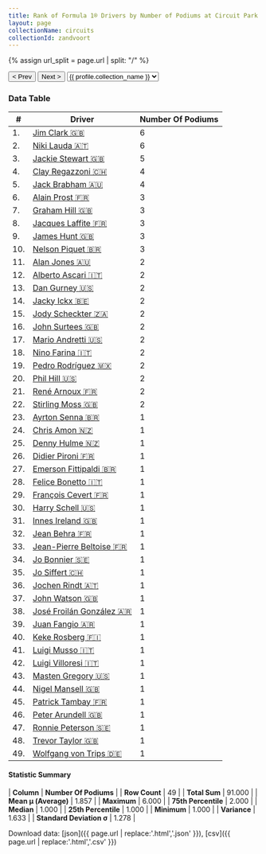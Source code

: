 ```yaml
---
title: Rank of Formula 1® Drivers by Number of Podiums at Circuit Park Zandvoort
layout: page
collectionName: circuits
collectionId: zandvoort
---
```


{% assign url_split = page.url | split: "/" %}
<div id="collection-navigation">
<button onclick="selector.options[selector.selectedIndex-1].value && (window.location = selector.options[selector.selectedIndex-1].value);">&lt; Prev</button>
<button onclick="selector.options[selector.selectedIndex+1].value && (window.location = selector.options[selector.selectedIndex+1].value);">Next &gt;</button>
<select id="selector" onchange="this.options[this.selectedIndex].value && (window.location = this.options[this.selectedIndex].value);">
  {% for collectionId in site.data[page.collectionName].refs %}
    {% if collectionId == page.collectionId %}
      {% assign selected = "selected" %}
    {% else %}
      {% assign selected = "" %}
    {% endif %}
    {% assign profile = site.data[page.collectionName][collectionId].profile %}
    <option value="/f1/{{ page.collectionName }}/{{ collectionId }}/{{ url_split[4] }}" {{ selected }}>{{ profile.collection_name }}</option>
  {% endfor %}
</select>
</div>

<canvas id="chart" width="400" height="180"></canvas>
<script>
var data = {
  "labels" : [
    "Jim Clark",
    "Niki Lauda",
    "Jackie Stewart",
    "Clay Regazzoni",
    "Jack Brabham",
    "Alain Prost",
    "Graham Hill",
    "Jacques Laffite",
    "James Hunt",
    "Nelson Piquet",
    "Alan Jones",
    "Alberto Ascari",
    "Dan Gurney",
    "Jacky Ickx",
    "Jody Scheckter",
    "John Surtees",
    "Mario Andretti",
    "Nino Farina",
    "Pedro Rodríguez",
    "Phil Hill",
    "René Arnoux",
    "Stirling Moss",
    "Ayrton Senna",
    "Chris Amon",
    "Denny Hulme",
    "Didier Pironi",
    "Emerson Fittipaldi",
    "Felice Bonetto",
    "François Cevert",
    "Harry Schell",
    "Innes Ireland",
    "Jean Behra",
    "Jean-Pierre Beltoise",
    "Jo Bonnier",
    "Jo Siffert",
    "Jochen Rindt",
    "John Watson",
    "José Froilán González",
    "Juan Fangio",
    "Keke Rosberg",
    "Luigi Musso",
    "Luigi Villoresi",
    "Masten Gregory",
    "Nigel Mansell",
    "Patrick Tambay",
    "Peter Arundell",
    "Ronnie Peterson",
    "Trevor Taylor",
    "Wolfgang von Trips"
  ],
  "datasets" : [
    {
      "label" : "Number Of Podiums",
      "data" : [
        6,
        6,
        5,
        4,
        4,
        3,
        3,
        3,
        3,
        3,
        2,
        2,
        2,
        2,
        2,
        2,
        2,
        2,
        2,
        2,
        2,
        2,
        1,
        1,
        1,
        1,
        1,
        1,
        1,
        1,
        1,
        1,
        1,
        1,
        1,
        1,
        1,
        1,
        1,
        1,
        1,
        1,
        1,
        1,
        1,
        1,
        1,
        1,
        1
      ],
      "borderColor" : [
        "#1D181E",
        "#1D181E",
        "#1D181E",
        "#1D181E",
        "#1D181E",
        "#1D181E",
        "#1D181E",
        "#1D181E",
        "#1D181E",
        "#1D181E",
        "#1D181E",
        "#1D181E",
        "#1D181E",
        "#1D181E",
        "#1D181E",
        "#1D181E",
        "#1D181E",
        "#1D181E",
        "#1D181E",
        "#1D181E",
        "#1D181E",
        "#1D181E",
        "#1D181E",
        "#1D181E",
        "#1D181E",
        "#1D181E",
        "#1D181E",
        "#1D181E",
        "#1D181E",
        "#1D181E",
        "#1D181E",
        "#1D181E",
        "#1D181E",
        "#1D181E",
        "#1D181E",
        "#1D181E",
        "#1D181E",
        "#1D181E",
        "#1D181E",
        "#1D181E",
        "#1D181E",
        "#1D181E",
        "#1D181E",
        "#1D181E",
        "#1D181E",
        "#1D181E",
        "#1D181E",
        "#1D181E",
        "#1D181E"
      ],
      "borderWidth" : 1,
      "backgroundColor" : [
        "#9C8E8D",
        "#9C8E8D",
        "#9C8E8D",
        "#9C8E8D",
        "#9C8E8D",
        "#9C8E8D",
        "#9C8E8D",
        "#9C8E8D",
        "#9C8E8D",
        "#9C8E8D",
        "#9C8E8D",
        "#9C8E8D",
        "#9C8E8D",
        "#9C8E8D",
        "#9C8E8D",
        "#9C8E8D",
        "#9C8E8D",
        "#9C8E8D",
        "#9C8E8D",
        "#9C8E8D",
        "#9C8E8D",
        "#9C8E8D",
        "#9C8E8D",
        "#9C8E8D",
        "#9C8E8D",
        "#9C8E8D",
        "#9C8E8D",
        "#9C8E8D",
        "#9C8E8D",
        "#9C8E8D",
        "#9C8E8D",
        "#9C8E8D",
        "#9C8E8D",
        "#9C8E8D",
        "#9C8E8D",
        "#9C8E8D",
        "#9C8E8D",
        "#9C8E8D",
        "#9C8E8D",
        "#9C8E8D",
        "#9C8E8D",
        "#9C8E8D",
        "#9C8E8D",
        "#9C8E8D",
        "#9C8E8D",
        "#9C8E8D",
        "#9C8E8D",
        "#9C8E8D",
        "#9C8E8D"
      ]
    }
  ]
};
var options = {
  legend: {
    display: false
  },
  scales: {
    xAxes: [{
      ticks: {
        beginAtZero: true,
        maxRotation: 180,
        display: window.innerWidth > 800
      }
    }],
    yAxes: [{
      ticks: {
        beginAtZero: true
      }
    }]
  },
  onResize: function(chart, size) {
    chart.options.scales.xAxes[0].ticks.display = size.width > 800;
  }
};
var chart = new Chart("chart", {
    data: data,
    type: 'bar',
    options: options
});
</script>



### Data Table

| # | Driver | Number Of Podiums |
|--|--|--|
| 1. | [Jim Clark 🇬🇧](/f1/drivers/clark) | 6 |
| 2. | [Niki Lauda 🇦🇹](/f1/drivers/lauda) | 6 |
| 3. | [Jackie Stewart 🇬🇧](/f1/drivers/stewart) | 5 |
| 4. | [Clay Regazzoni 🇨🇭](/f1/drivers/regazzoni) | 4 |
| 5. | [Jack Brabham 🇦🇺](/f1/drivers/jack_brabham) | 4 |
| 6. | [Alain Prost 🇫🇷](/f1/drivers/prost) | 3 |
| 7. | [Graham Hill 🇬🇧](/f1/drivers/hill) | 3 |
| 8. | [Jacques Laffite 🇫🇷](/f1/drivers/laffite) | 3 |
| 9. | [James Hunt 🇬🇧](/f1/drivers/hunt) | 3 |
| 10. | [Nelson Piquet 🇧🇷](/f1/drivers/piquet) | 3 |
| 11. | [Alan Jones 🇦🇺](/f1/drivers/jones) | 2 |
| 12. | [Alberto Ascari 🇮🇹](/f1/drivers/ascari) | 2 |
| 13. | [Dan Gurney 🇺🇸](/f1/drivers/gurney) | 2 |
| 14. | [Jacky Ickx 🇧🇪](/f1/drivers/ickx) | 2 |
| 15. | [Jody Scheckter 🇿🇦](/f1/drivers/scheckter) | 2 |
| 16. | [John Surtees 🇬🇧](/f1/drivers/surtees) | 2 |
| 17. | [Mario Andretti 🇺🇸](/f1/drivers/mario_andretti) | 2 |
| 18. | [Nino Farina 🇮🇹](/f1/drivers/farina) | 2 |
| 19. | [Pedro Rodríguez 🇲🇽](/f1/drivers/rodriguez) | 2 |
| 20. | [Phil Hill 🇺🇸](/f1/drivers/phil_hill) | 2 |
| 21. | [René Arnoux 🇫🇷](/f1/drivers/arnoux) | 2 |
| 22. | [Stirling Moss 🇬🇧](/f1/drivers/moss) | 2 |
| 23. | [Ayrton Senna 🇧🇷](/f1/drivers/senna) | 1 |
| 24. | [Chris Amon 🇳🇿](/f1/drivers/amon) | 1 |
| 25. | [Denny Hulme 🇳🇿](/f1/drivers/hulme) | 1 |
| 26. | [Didier Pironi 🇫🇷](/f1/drivers/pironi) | 1 |
| 27. | [Emerson Fittipaldi 🇧🇷](/f1/drivers/emerson_fittipaldi) | 1 |
| 28. | [Felice Bonetto 🇮🇹](/f1/drivers/bonetto) | 1 |
| 29. | [François Cevert 🇫🇷](/f1/drivers/cevert) | 1 |
| 30. | [Harry Schell 🇺🇸](/f1/drivers/schell) | 1 |
| 31. | [Innes Ireland 🇬🇧](/f1/drivers/ireland) | 1 |
| 32. | [Jean Behra 🇫🇷](/f1/drivers/behra) | 1 |
| 33. | [Jean-Pierre Beltoise 🇫🇷](/f1/drivers/beltoise) | 1 |
| 34. | [Jo Bonnier 🇸🇪](/f1/drivers/bonnier) | 1 |
| 35. | [Jo Siffert 🇨🇭](/f1/drivers/siffert) | 1 |
| 36. | [Jochen Rindt 🇦🇹](/f1/drivers/rindt) | 1 |
| 37. | [John Watson 🇬🇧](/f1/drivers/watson) | 1 |
| 38. | [José Froilán González 🇦🇷](/f1/drivers/gonzalez) | 1 |
| 39. | [Juan Fangio 🇦🇷](/f1/drivers/fangio) | 1 |
| 40. | [Keke Rosberg 🇫🇮](/f1/drivers/keke_rosberg) | 1 |
| 41. | [Luigi Musso 🇮🇹](/f1/drivers/musso) | 1 |
| 42. | [Luigi Villoresi 🇮🇹](/f1/drivers/villoresi) | 1 |
| 43. | [Masten Gregory 🇺🇸](/f1/drivers/gregory) | 1 |
| 44. | [Nigel Mansell 🇬🇧](/f1/drivers/mansell) | 1 |
| 45. | [Patrick Tambay 🇫🇷](/f1/drivers/tambay) | 1 |
| 46. | [Peter Arundell 🇬🇧](/f1/drivers/arundell) | 1 |
| 47. | [Ronnie Peterson 🇸🇪](/f1/drivers/peterson) | 1 |
| 48. | [Trevor Taylor 🇬🇧](/f1/drivers/trevor_taylor) | 1 |
| 49. | [Wolfgang von Trips 🇩🇪](/f1/drivers/trips) | 1 |

#### Statistic Summary

| **Column** | **Number Of Podiums** |
| **Row Count** | 49 |
| **Total Sum** | 91.000 |
| **Mean μ (Average)** | 1.857 |
| **Maximum** | 6.000 |
| **75th Percentile** | 2.000 |
| **Median** | 1.000 |
| **25th Percentile** | 1.000 |
| **Minimum** | 1.000 |
| **Variance** | 1.633 |
| **Standard Deviation σ** | 1.278 |

Download data: [json]({{ page.url | replace:'.html','.json' }}), [csv]({{ page.url | replace:'.html','.csv' }})
